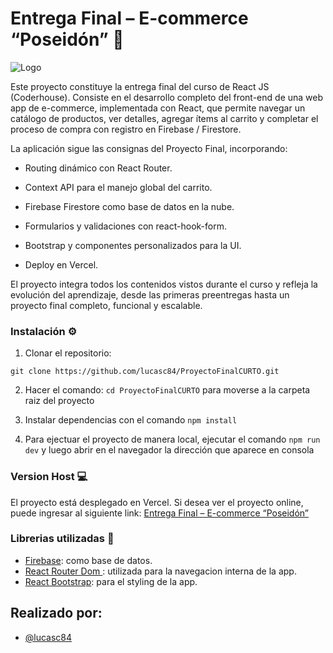 # Entrega Final – E-commerce “Poseidón” 🛒

![Logo](/public/logo.png)

Este proyecto constituye la entrega final del curso de React JS (Coderhouse).
Consiste en el desarrollo completo del front-end de una web app de e-commerce, implementada con React, que permite navegar un catálogo de productos, ver detalles, agregar ítems al carrito y completar el proceso de compra con registro en Firebase / Firestore.

La aplicación sigue las consignas del Proyecto Final, incorporando:

- Routing dinámico con React Router.

- Context API para el manejo global del carrito.

- Firebase Firestore como base de datos en la nube.

- Formularios y validaciones con react-hook-form.

- Bootstrap y componentes personalizados para la UI.

- Deploy en Vercel.

El proyecto integra todos los contenidos vistos durante el curso y refleja la evolución del aprendizaje, desde las primeras preentregas hasta un proyecto final completo, funcional y escalable.


### Instalación ⚙️

1. Clonar el repositorio:

```
git clone https://github.com/lucasc84/ProyectoFinalCURTO.git
```

2. Hacer el comando: `cd ProyectoFinalCURTO` para moverse a la carpeta raiz del proyecto

3. Instalar dependencias con el comando `npm install`

4. Para ejectuar el proyecto de manera local, ejecutar el comando `npm run dev` y luego abrir en el navegador la dirección que aparece en consola


### Version Host 💻

El proyecto está desplegado en Vercel.
Si desea ver el proyecto online, puede ingresar al siguiente link: [Entrega Final – E-commerce “Poseidón”](https://proyecto-final-curto.vercel.app/)


### Librerias utilizadas 📖


- [Firebase](https://firebase.google.com/): como base de datos.
- [React Router Dom ](https://reactrouter.com/): utilizada para la navegacion interna de la app.
- [React Bootstrap](https://react-bootstrap.netlify.app/): para el styling de la app.


## Realizado por:

- [@lucasc84](https://github.com/lucasc84)